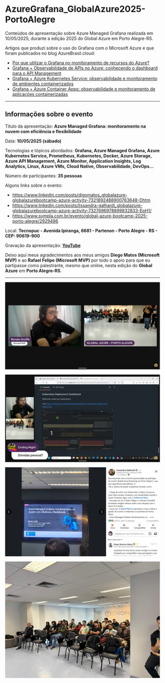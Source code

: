 # AzureGrafana_GlobalAzure2025-PortoAlegre
Conteúdos de apresentação sobre Azure Managed Grafana realizada em 10/05/2025, durante a edição 2025 do Global Azure em Porto Alegre-RS.

Artigos que produzi sobre o uso do Grafana com o Microsoft Azure e que foram publicados no blog AzureBrasil.cloud:
- [Por que utilizar o Grafana no monitoramento de recursos do Azure?](https://www.azurebrasil.cloud/grafana-monitoramento-azure/)
- [Grafana + Observabilidade de APIs no Azure: conhecendo o dashboard para o API Management](https://www.azurebrasil.cloud/grafana-azure-api-management/)
- [Grafana + Azure Kubernetes Service: observabilidade e monitoramento de ambientes containerizados](https://www.azurebrasil.cloud/grafana-azure-kubernetes-service/)
- [Grafana + Azure Container Apps: observabilidade e monitoramento de aplicações containerizadas](https://www.azurebrasil.cloud/grafana-azure-container-apps/)

---

## Informações sobre o evento

Título da apresentação: **Azure Managed Grafana: monitoramento na nuvem com eficiência e flexibilidade**

Data: **10/05/2025 (sábado)**

Tecnologias e tópicos abordados: **Grafana, Azure Managed Grafana, Azure Kubernetes Service, Prometheus, Kubernetes, Docker, Azure Storage, Azure API Management, Azure Monitor, Application Insights, Log Analytics, Linux, Azure VMs, Cloud Native, Observabilidade, DevOps...**

Número de participantes: **35 pessoas**

Alguns links sobre o evento:
- https://www.linkedin.com/posts/digomatos_globalazure-globalazurebootcamp-azure-activity-7321892488900763648-Dhtm
- https://www.linkedin.com/posts/lissandra-galhardi_globalazure-globalazurebootcamp-azure-activity-7327696978899832833-EpH1/
- https://www.sympla.com.br/evento/global-azure-bootcamp-2025-porto-alegre/2929496

Local: **Tecnopuc - Avenida Ipiranga, 6681 - Partenon - Porto Alegre - RS - CEP: 90619-900**

Gravação da apresentação: [**YouTube**](https://www.youtube.com/watch?v=K83iVaYxYn8)

Deixo aqui meus agradecimentos aos meus amigos **Diego Matos (Microsoft MVP)** e ao **Rafael Felipe (Microsoft MVP)** por todo o apoio para que eu partipasse como palestrante, mesmo que online, nesta edição do **Global Azure** em **Porto Alegre-RS**.

---

![Renato palestrando 1](img/graf-15.png)

![Renato palestrando 2](img/graf-20.png)

![Renato palestrando 3](img/graf-02.png)

![Público](img/graf-01.jpg)
